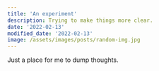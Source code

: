 ```yaml
---
title: 'An experiment'
description: Trying to make things more clear.
date: '2022-02-13'
modified_date: '2022-02-13'
image: /assets/images/posts/random-img.jpg
---
```


Just a place for me to dump thoughts.